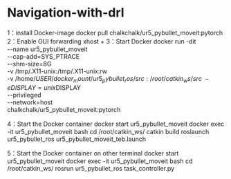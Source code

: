 # Navigation-with-drl
1：install Docker-image
 docker pull chalkchalk/ur5_pybullet_moveit:pytorch
2：Enable GUI forwarding
xhost +
3：Start Docker
docker run -dit\
    --name ur5_pybullet_moveit \
    --cap-add=SYS_PTRACE \
    --shm-size=8G \
    -v /tmp/.X11-unix:/tmp/.X11-unix:rw \
    -v /home/$USER/docker_mount/ur5_pybullet_ros/src:/root/catkin_ws/src \
    -e DISPLAY=unix$DISPLAY \
    --privileged \
    --network=host\
    chalkchalk/ur5_pybullet_moveit:pytorch

4：Start the Docker container
docker start ur5_pybullet_moveit
docker exec -it ur5_pybullet_moveit bash
cd /root/catkin_ws/
catkin build
roslaunch ur5_pybullet_ros ur5_pybullet_moveit_teb.launch

5：Start the Docker container on other terminal
docker start ur5_pybullet_moveit
docker exec -it ur5_pybullet_moveit bash
cd /root/catkin_ws/
rosrun ur5_pybullet_ros task_controller.py
